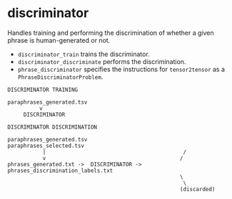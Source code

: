 # discriminator

Handles training and performing the discrimination of whether a given phrase
is human-generated or not.

- `discriminator_train` trains the discriminator.
- `discriminator_discriminate` performs the discrimination.
- `phrase_discriminator` specifies the instructions for `tensor2tensor`
as a `PhraseDiscriminatorProblem`.

```
DISCRIMINATOR TRAINING

paraphrases_generated.tsv
          v
     DISCRIMINATOR
```

```
DISCRIMINATOR DISCRIMINATION

paraphrases_generated.tsv                        paraphrases_selected.tsv
           |                                           /
           v                                          /
phrases_generated.txt ->  DISCRIMINATOR -> phrases_discrimination_labels.txt
                                                      \
                                                       \
                                                      (discarded)
